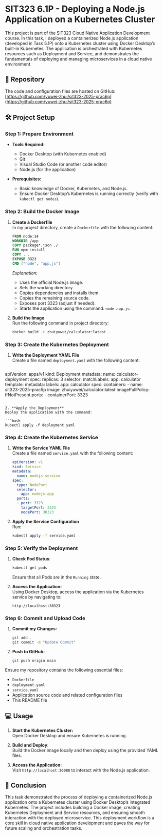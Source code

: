 # SIT323 6.1P - Deploying a Node.js Application on a Kubernetes Cluster

This project is part of the SIT323 Cloud Native Application Development course. In this task, I deployed a containerized Node.js application (developed in Task 5.1P) onto a Kubernetes cluster using Docker Desktop’s built-in Kubernetes. The application is orchestrated with Kubernetes resources such as Deployment and Service, and demonstrates the fundamentals of deploying and managing microservices in a cloud native environment.

## 📂 Repository

The code and configuration files are hosted on GitHub:  
[https://github.com/yuwei-zhui/sit323-2025-prac6p](https://github.com/yuwei-zhui/sit323-2025-prac6p)

## 🛠️ Project Setup

### Step 1: Prepare Environment

- **Tools Required:**
  - Docker Desktop (with Kubernetes enabled)
  - Git
  - Visual Studio Code (or another code editor)
  - Node.js (for the application)
  
- **Prerequisites:**
  - Basic knowledge of Docker, Kubernetes, and Node.js.
  - Ensure Docker Desktop’s Kubernetes is running correctly (verify with `kubectl get nodes`).

### Step 2: Build the Docker Image

1. **Create a Dockerfile**  
   In my project directory, create a `Dockerfile` with the following content:

   ```dockerfile
   FROM node:14
   WORKDIR /app
   COPY package*.json ./
   RUN npm install
   COPY . .
   EXPOSE 3323
   CMD ["node", "app.js"]
   ```

   *Explanation:*  
   - Uses the official Node.js image.
   - Sets the working directory.
   - Copies dependencies and installs them.
   - Copies the remaining source code.
   - Exposes port 3323 (adjust if needed).
   - Starts the application using the command: `node app.js`.

2. **Build the Image**  
   Run the following command in project directory:

   ```bash
   docker build -t zhuiyuwei/calculator:latest .
   ```

### Step 3: Create the Kubernetes Deployment

1. **Write the Deployment YAML File**  
   Create a file named `deployment.yaml` with the following content:

   ```yaml
  apiVersion: apps/v1
  kind: Deployment
  metadata:
    name: calculator-deployment
  spec:
    replicas: 3
    selector:
      matchLabels:
        app: calculator
    template:
      metadata:
        labels:
          app: calculator
      spec:
        containers:
        - name: sit323-2025-prac5p
          image: zhuiyuwei/calculator:latest
          imagePullPolicy: IfNotPresent
          ports:
          - containerPort: 3323

   ```

2. **Apply the Deployment**  
   Deploy the application with the command:

   ```bash
   kubectl apply -f deployment.yaml
   ```

### Step 4: Create the Kubernetes Service

1. **Write the Service YAML File**  
   Create a file named `service.yaml` with the following content:

   ```yaml
   apiVersion: v1
   kind: Service
   metadata:
     name: nodejs-service
   spec:
     type: NodePort
     selector:
       app: nodejs-app
     ports:
     - port: 3323
       targetPort: 3323
       nodePort: 30323
   ```

2. **Apply the Service Configuration**  
   Run:

   ```bash
   kubectl apply -f service.yaml
   ```

### Step 5: Verify the Deployment

1. **Check Pod Status:**

   ```bash
   kubectl get pods
   ```

   Ensure that all Pods are in the `Running` state.

2. **Access the Application:**  
   Using Docker Desktop, access the application via the Kubernetes service by navigating to:

   ```
   http://localhost:30323
   ```


### Step 6: Commit and Upload Code

1. **Commit my Changes:**

   ```bash
   git add .
   git commit -m "Update Commit"
   ```

2. **Push to GitHub:**

   ```bash
   git push origin main
   ```

Ensure my repository contains the following essential files:
- `Dockerfile`
- `deployment.yaml`
- `service.yaml`
- Application source code and related configuration files
- This README file

## 💻 Usage

1. **Start the Kubernetes Cluster:**  
   Open Docker Desktop and ensure Kubernetes is running.

2. **Build and Deploy:**  
   Build the Docker image locally and then deploy using the provided YAML files.
  
3. **Access the Application:**  
   Visit `http://localhost:30080` to interact with the Node.js application.

## 📕 Conclusion

This task demonstrated the process of deploying a containerized Node.js application onto a Kubernetes cluster using Docker Desktop’s integrated Kubernetes. The project includes building a Docker image, creating Kubernetes Deployment and Service resources, and ensuring smooth interaction with the deployed microservice. This deployment workflow is a core skill in cloud native application development and paves the way for future scaling and orchestration tasks.
